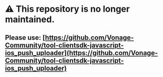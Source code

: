# ⚠️ This repository is no longer maintained. 

## Please use: [https://github.com/Vonage-Community/tool-clientsdk-javascript-ios_push_uploader](https://github.com/Vonage-Community/tool-clientsdk-javascript-ios_push_uploader)
